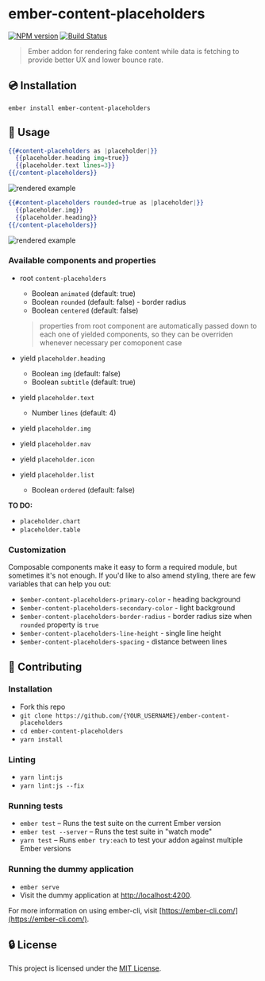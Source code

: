 ember-content-placeholders
==============================================================================

[![NPM version](https://img.shields.io/npm/v/ember-content-placeholders.svg?style=flat)](https://npmjs.org/package/ember-content-placeholders)
[![Build Status](https://travis-ci.org/michalsnik/ember-content-placeholders.svg?branch=master)](https://travis-ci.org/michalsnik/ember-content-placeholders)

> Ember addon for rendering fake content while data is fetching to provide better UX and lower bounce rate.


:cd: Installation
------------------------------------------------------------------------------

```
ember install ember-content-placeholders
```


:rocket: Usage
------------------------------------------------------------------------------

```hbs
{{#content-placeholders as |placeholder|}}
  {{placeholder.heading img=true}}
  {{placeholder.text lines=3}}
{{/content-placeholders}}
```

![rendered example](https://i.imgur.com/LWfqxUe.png)

```hbs
{{#content-placeholders rounded=true as |placeholder|}}
  {{placeholder.img}}
  {{placeholder.heading}}
{{/content-placeholders}}
```

![rendered example](https://i.imgur.com/NBb6ZB7.png)

### Available components and properties

* root `content-placeholders`
  * Boolean `animated` (default: true)
  * Boolean `rounded` (default: false) - border radius
  * Boolean `centered` (default: false)
  > properties from root component are automatically passed down to each one of yielded components, so they can be overriden whenever necessary per comoponent case


* yield `placeholder.heading`
  * Boolean `img` (default: false)
  * Boolean `subtitle` (default: true)


* yield `placeholder.text`
  * Number `lines` (default: 4)


* yield `placeholder.img`


* yield `placeholder.nav`


* yield `placeholder.icon`


* yield `placeholder.list`
  * Boolean `ordered` (default: false)

**TO DO:**
- `placeholder.chart`
- `placeholder.table`

### Customization

Composable components make it easy to form a required module, but sometimes it's not enough. If you'd like to also amend styling, there are few variables that can help you out:

* `$ember-content-placeholders-primary-color` - heading background
* `$ember-content-placeholders-secondary-color` - light background
* `$ember-content-placeholders-border-radius` - border radius size when `rounded` property is `true`
* `$ember-content-placeholders-line-height` - single line height
* `$ember-content-placeholders-spacing` - distance between lines


:beers: Contributing
--------------

### Installation

* Fork this repo
* `git clone https://github.com/{YOUR_USERNAME}/ember-content-placeholders`
* `cd ember-content-placeholders`
* `yarn install`

### Linting

* `yarn lint:js`
* `yarn lint:js --fix`

### Running tests

* `ember test` – Runs the test suite on the current Ember version
* `ember test --server` – Runs the test suite in "watch mode"
* `yarn test` – Runs `ember try:each` to test your addon against multiple Ember versions

### Running the dummy application

* `ember serve`
* Visit the dummy application at [http://localhost:4200](http://localhost:4200).

For more information on using ember-cli, visit [https://ember-cli.com/](https://ember-cli.com/).

:lock: License
------------------------------------------------------------------------------

This project is licensed under the [MIT License](LICENSE.md).
